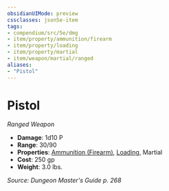 ```yaml
---
obsidianUIMode: preview
cssclasses: json5e-item
tags:
- compendium/src/5e/dmg
- item/property/ammunition/firearm
- item/property/loading
- item/property/martial
- item/weapon/martial/ranged
aliases: 
- "Pistol"
---
```

# Pistol
*Ranged Weapon*  

- **Damage**: 1d10 P
- **Range**: 30/90
- **Properties**: [Ammunition (Firearm)](5E2014官方资源/规则/item-properties.md#Ammunition%20(Firearm)), [Loading](5E2014官方资源/规则/item-properties.md#Loading), Martial
- **Cost**: 250 gp
- **Weight**: 3.0 lbs.

*Source: Dungeon Master's Guide p. 268*